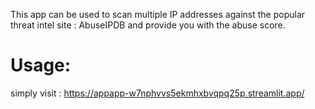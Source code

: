This app can be used to scan multiple IP addresses against the popular threat intel site : AbuseIPDB and provide you with the abuse score.

# Usage:
simply visit : https://appapp-w7nphvvs5ekmhxbvqpq25p.streamlit.app/
